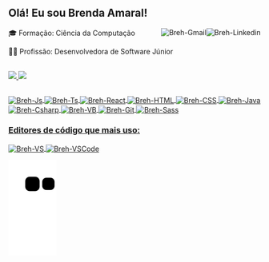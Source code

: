 

## Olá! Eu sou Brenda Amaral!

<div style: "display: inline_block">
  <a href="https://www.linkedin.com/in/brenda-amaral-710641209/" target="_blank"><img align="right" alt="Breh-Linkedin" src="https://img.shields.io/badge/-LinkedIn-blue?style=flat&logo=Linkedin&logoColor=white&link=https://www.linkedin.com/in/brenda-amaral-710641209/" target="_blank"></a>
  <a href="mailto:brendaamaral2001@gmail.com"><img align="right" alt="Breh-Gmail" src="https://img.shields.io/badge/-Gmail-red?style=flat&logo=Gmail&logoColor=white&link=brendaamaral2001@gmail.com" target="_blank"></a>
</div>

:mortar_board: Formação: Ciência da Computação

:woman_technologist: Profissão: Desenvolvedora de Software Júnior

<div><br>
  <a href="https://github.com/Breh2001/"/>
  <img height="160cm" src="https://github-readme-stats.vercel.app/api?username=Breh2001&show_icons=true&theme=swift"/>
  <img height="160cm" src="https://github-readme-stats.vercel.app/api/top-langs/?username=Breh2001&layout=compact&langs_count=16&theme=swift"/>
</div>

##

<div>
  
###
  
  
<div style: "display: inline_block">
  <img align="center" alt="Breh-Js" src="https://img.shields.io/badge/-Javascript-blue?style=flat&logo=JavaScript&logoColor=white&color=yellow"/>
  <img align="center" alt="Breh-Ts" src="https://img.shields.io/badge/-Typescript-blue?style=flat&logo=TypeScript&logoColor=white&color=blue"/>
  <img align="center" alt="Breh-React" src="https://img.shields.io/badge/-React-blue?style=flat&logo=React&logoColor=white&color=9cf"/>
  <img align="center" alt="Breh-HTML" src="https://img.shields.io/badge/-HTML-blue?style=flat&logo=HTML&logoColor=white&color=important"/>
  <img align="center" alt="Breh-CSS" src="https://img.shields.io/badge/-CSS-blue?style=flat&logo=CSS&logoColor=white&color=blue"/>
  <img align="center" alt="Breh-Java" src="https://img.shields.io/badge/-Java-blue?style=flat&logo=java&logoColor=white&color=yellow"/>
  <img align="center" alt="Breh-Csharp" src="https://img.shields.io/badge/-Csharp-blue?style=flat&logo=Csharp&logoColor=white&color=blueviolet"/>
  <img align="center" alt="Breh-VB" src="https://img.shields.io/badge/-VisualBasic.Net-blue?style=flat&logo=visualbasic&logoColor=white&color=blueviolet"/>
  <img align="center" alt="Breh-Git" src="https://img.shields.io/badge/-Git-blue?style=flat&logo=Git&logoColor=white&color=orange"/>
  <img align="center" alt="Breh-Sass" src="https://img.shields.io/badge/-Sass-blue?style=flat&logo=Sass&logoColor=white&color=ff69b4"/>
</div>

### Editores de código que mais uso:

<div style: "display: inline_block">
  <img align="center" alt="Breh-VS" src="https://img.shields.io/badge/-VisualStudio-blue?style=flat&logo=visualstudio&logoColor=white&color=blueviolet"/>
  <img align="center" alt="Breh-VSCode" src="https://img.shields.io/badge/-VSCode-blue?style=flat&logo=visualstudiocode&logoColor=white&color=informational"/>
</div>
</div>

![Snake animation](https://github.com/Breh2001/Breh2001/blob/output/github-contribution-grid-snake.svg)
